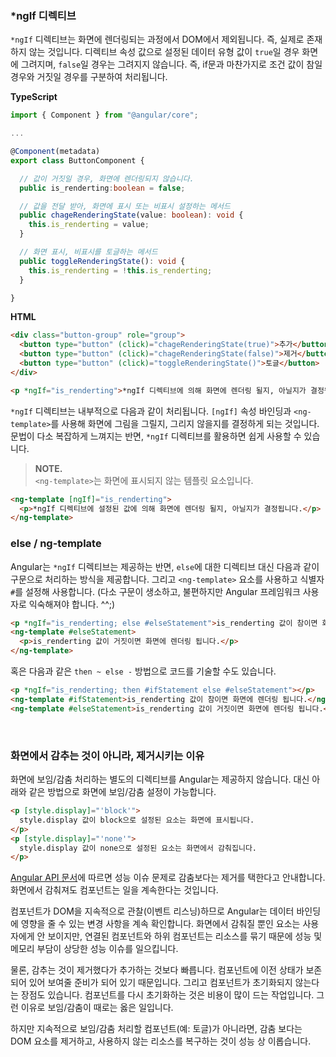 ### *ngIf 디렉티브

`*ngIf` 디렉티브는 화면에 렌더링되는 과정에서 DOM에서 제외됩니다. 즉, 실제로 존재하지 않는 것입니다. 디렉티브 속성 값으로 설정된 데이터 유형 값이 `true`일 경우 화면에 그려지며, `false`일 경우는 그려지지 않습니다. 즉, if문과 마찬가지로 조건 값이 참일 경우와 거짓일 경우를 구분하여 처리됩니다.

**TypeScript**
```ts
import { Component } from "@angular/core";

...

@Component(metadata)
export class ButtonComponent {

  // 값이 거짓일 경우, 화면에 렌더링되지 않습니다.
  public is_renderting:boolean = false;

  // 값을 전달 받아, 화면에 표시 또는 비표시 설정하는 메서드
  public chageRenderingState(value: boolean): void {
    this.is_renderting = value;
  }

  // 화면 표시, 비표시를 토글하는 메서드
  public toggleRenderingState(): void {
    this.is_renderting = !this.is_renderting;
  }

}
```

**HTML**
```html
<div class="button-group" role="group">
  <button type="button" (click)="chageRenderingState(true)">추가</button>
  <button type="button" (click)="chageRenderingState(false)">제거</button>
  <button type="button" (click)="toggleRenderingState()">토글</button>
</div>

<p *ngIf="is_renderting">*ngIf 디렉티브에 의해 화면에 렌더링 될지, 아닐지가 결정됩니다.</p>
```

`*ngIf` 디렉티브는 내부적으로 다음과 같이 처리됩니다. `[ngIf]` 속성 바인딩과 `<ng-template>`를 사용해 화면에 그림을 그릴지, 그리지 않을지를 결정하게 되는 것입니다. 문법이 다소 복잡하게 느껴지는 반면, `*ngIf` 디렉티브를 활용하면 쉽게 사용할 수 있습니다.

> **NOTE.**<br>
> `<ng-template>`는 화면에 표시되지 않는 템플릿 요소입니다.

```html
<ng-template [ngIf]="is_renderting">
  <p>*ngIf 디렉티브에 설정된 값에 의해 화면에 렌더링 될지, 아닐지가 결정됩니다.</p>
</ng-template>
```

### else / ng-template

Angular는 `*ngIf` 디렉티브는 제공하는 반면, `else`에 대한 디렉티브 대신 다음과 같이 구문으로 처리하는 방식을 제공합니다. 그리고 `<ng-template>` 요소를 사용하고 식별자 `#`를 설정해 사용합니다. (다소 구문이 생소하고, 불편하지만 Angular 프레임워크 사용자로 익숙해져야 합니다. ^^;)

```html
<p *ngIf="is_renderting; else #elseStatement">is_renderting 값이 참이면 화면에 렌더링 됩니다.</p>
<ng-template #elseStatement>
  <p>is_renderting 값이 거짓이면 화면에 렌더링 됩니다.</p>
</ng-template>
```

혹은 다음과 같은 `then ~ else -` 방법으로 코드를 기술할 수도 있습니다.


```html
<p *ngIf="is_renderting; then #ifStatement else #elseStatement"></p>
<ng-template #ifStatement>is_renderting 값이 참이면 화면에 렌더링 됩니다.</ng-template>
<ng-template #elseStatement>is_renderting 값이 거짓이면 화면에 렌더링 됩니다.</ng-template>
```

<br>

### 화면에서 감추는 것이 아니라, 제거시키는 이유

화면에 보임/감춤 처리하는 별도의 디렉티브를 Angular는 제공하지 않습니다. 대신 아래와 같은 방법으로 화면에 보임/감춤 설정이 가능합니다.

```html
<p [style.display]="'block'">
  style.display 값이 block으로 설정된 요소는 화면에 표시됩니다.
</p>
<p [style.display]="'none'">
  style.display 값이 none으로 설정된 요소는 화면에서 감춰집니다.
</p>
```

[Angular API 문서](https://angular.io/guide/structural-directives#why-remove-rather-than-hide)에 따르면 성능 이슈 문제로 감춤보다는 제거를 택한다고 안내합니다. 화면에서 감춰져도 컴포넌트는 일을 계속한다는 것입니다.

컴포넌트가 DOM을 지속적으로 관찰(이벤트 리스닝)하므로 Angular는 데이터 바인딩에 영향을 줄 수 있는 변경 사항을 계속 확인합니다. 화면에서 감춰질 뿐인 요소는 사용자에게 안 보이지만, 연결된 컴포넌트와 하위 컴포넌트는 리소스를 묶기 때문에 성능 및 메모리 부담이 상당한 성능 이슈를 일으킵니다.

물론, 감추는 것이 제거했다가 추가하는 것보다 빠릅니다. 컴포넌트에 이전 상태가 보존되어 있어 보여줄 준비가 되어 있기 때문입니다. 그리고 컴포넌트가 초기화되지 않는다는 장점도 있습니다. 컴포넌트를 다시 초기화하는 것은 비용이 많이 드는 작업입니다. 그런 이유로 보임/감춤이 때로는 옳은 일입니다.

하지만 지속적으로 보임/감춤 처리할 컴포넌트(예: 토글)가 아니라면, 감춤 보다는 DOM 요소를 제거하고, 사용하지 않는 리소스를 복구하는 것이 성능 상 이롭습니다.